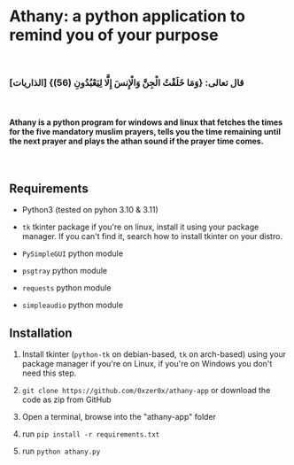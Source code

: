 # Athany: a python application to remind you of your purpose

<br>

### قال تعالى: {وَمَا خَلَقْتُ الْجِنَّ وَالْإِنسَ إِلَّا لِيَعْبُدُونِ (56)} \[الذاريات]

<br>
 
#### Athany is a python program for windows and linux that fetches the times for the five mandatory muslim prayers, tells you the time remaining until the next prayer and plays the athan sound if the prayer time comes.
 
<br>
 
## Requirements
 
- Python3 (tested on pyhon 3.10 & 3.11)

- `tk` tkinter package if you're on linux, install it using your package manager. If you can't find it, search how to install tkinter on your distro.

- `PySimpleGUI` python module

- `psgtray` python module

- `requests` python module

- `simpleaudio` python module

## Installation

1. Install tkinter (`python-tk` on debian-based, `tk` on arch-based) using your package manager if you're on Linux, if you're on Windows you don't need this step.

2. `git clone https://github.com/0xzer0x/athany-app` or download the code as zip from GitHub

3. Open a terminal, browse into the "athany-app" folder

4. run `pip install -r requirements.txt`

5. run `python athany.py`
